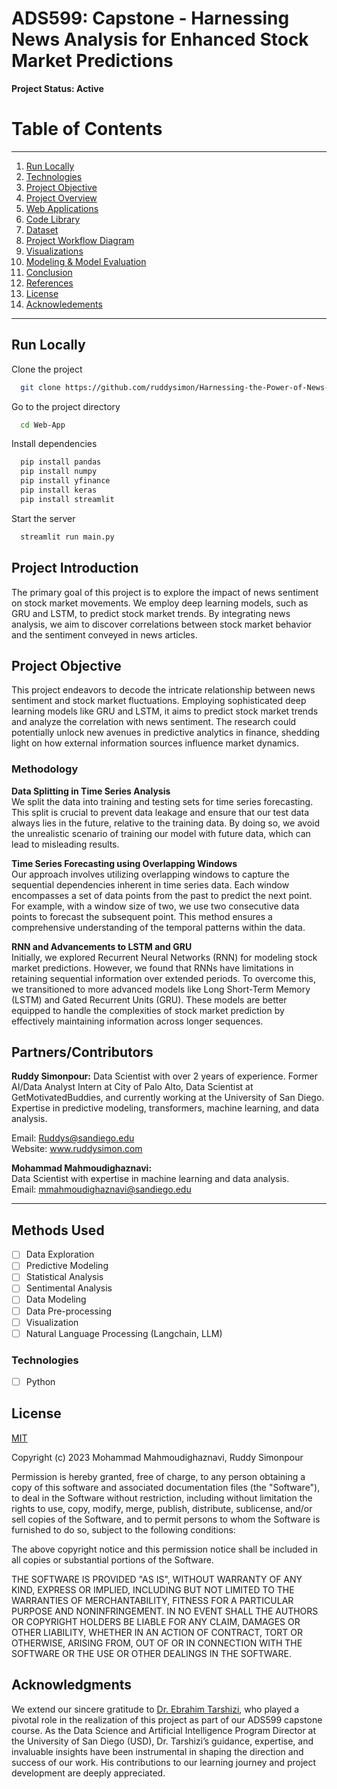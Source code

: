 # ADS599: Capstone - Harnessing News Analysis for Enhanced Stock Market Predictions



**Project Status: Active**

# Table of Contents
--------
1. [Run Locally](#RunLocally)
2. [Technologies](#Technologies)
3. [Project Objective](#Project_Objective)
4. [Project Overview](#project_overview)
5. [Web Applications](#web-applications)
6. [Code Library](#code-library)
7. [Dataset](#dataset)
8. [Project Workflow Diagram](#project-workflow-diagram)
9. [Visualizations](#visualizations)
10. [Modeling & Model Evaluation](#modeling_&_model_evaluation)
11. [Conclusion](#conclusion)
12. [References](#references)
13. [License](#license)
14. [Acknowledements](#acknowledgements)
--------


## Run Locally

Clone the project

```bash
  git clone https://github.com/ruddysimon/Harnessing-the-Power-of-News-in-Stock-Market-Predictions-Incorporating-News-Analysis.git
```

Go to the project directory

```bash
  cd Web-App
```

Install dependencies

```bash
  pip install pandas
  pip install numpy
  pip install yfinance
  pip install keras
  pip install streamlit
```

Start the server

```bash
  streamlit run main.py
```

## Project Introduction
The primary goal of this project is to explore the impact of news sentiment on stock market movements. We employ  deep learning models, such as GRU and LSTM, to predict stock market trends. By integrating news analysis, we aim to discover correlations between stock market behavior and the sentiment conveyed in news articles.

## Project Objective
This project endeavors to decode the intricate relationship between news sentiment and stock market fluctuations. Employing sophisticated deep learning models like GRU and LSTM, it aims to predict stock market trends and analyze the correlation with news sentiment. The research could potentially unlock new avenues in predictive analytics in finance, shedding light on how external information sources influence market dynamics.

### Methodology 

**Data Splitting in Time Series Analysis**  
We split the data into training and testing sets for time series forecasting. This split is crucial to prevent data leakage and ensure that our test data always lies in the future, relative to the training data. By doing so, we avoid the unrealistic scenario of training our model with future data, which can lead to misleading results.

**Time Series Forecasting using Overlapping Windows**  
Our approach involves utilizing overlapping windows to capture the sequential dependencies inherent in time series data. Each window encompasses a set of data points from the past to predict the next point. For example, with a window size of two, we use two consecutive data points to forecast the subsequent point. This method ensures a comprehensive understanding of the temporal patterns within the data.

**RNN and Advancements to LSTM and GRU**  
Initially, we explored Recurrent Neural Networks (RNN) for modeling stock market predictions. However, we found that RNNs have limitations in retaining sequential information over extended periods. To overcome this, we transitioned to more advanced models like Long Short-Term Memory (LSTM) and Gated Recurrent Units (GRU). These models are better equipped to handle the complexities of stock market prediction by effectively maintaining information across longer sequences.

## Partners/Contributors

**Ruddy Simonpour:** 
Data Scientist with over 2 years of experience. Former AI/Data Analyst Intern at City of Palo Alto, Data Scientist at GetMotivatedBuddies, and currently working at the University of San Diego. Expertise in predictive modeling, transformers, machine learning, and data analysis.

Email: Ruddys@sandiego.edu  
Website: www.ruddysimon.com

**Mohammad Mahmoudighaznavi:**  
Data Scientist with expertise in machine learning and data analysis.  
Email: mmahmoudighaznavi@sandiego.edu

---
## Methods Used    
- [ ] Data Exploration
- [ ] Predictive Modeling
- [ ] Statistical Analysis
- [ ] Sentimental Analysis
- [ ] Data Modeling
- [ ] Data Pre-processing
- [ ] Visualization
- [ ] Natural Language Processing (Langchain, LLM)
  
### Technologies

- [ ] Python

## License

[MIT](https://choosealicense.com/licenses/mit/)

Copyright (c) 2023 Mohammad Mahmoudighaznavi, Ruddy Simonpour

Permission is hereby granted, free of charge, to any person obtaining a copy
of this software and associated documentation files (the "Software"), to deal
in the Software without restriction, including without limitation the rights
to use, copy, modify, merge, publish, distribute, sublicense, and/or sell
copies of the Software, and to permit persons to whom the Software is
furnished to do so, subject to the following conditions:

The above copyright notice and this permission notice shall be included in all
copies or substantial portions of the Software.

THE SOFTWARE IS PROVIDED "AS IS", WITHOUT WARRANTY OF ANY KIND, EXPRESS OR
IMPLIED, INCLUDING BUT NOT LIMITED TO THE WARRANTIES OF MERCHANTABILITY,
FITNESS FOR A PARTICULAR PURPOSE AND NONINFRINGEMENT. IN NO EVENT SHALL THE
AUTHORS OR COPYRIGHT HOLDERS BE LIABLE FOR ANY CLAIM, DAMAGES OR OTHER
LIABILITY, WHETHER IN AN ACTION OF CONTRACT, TORT OR OTHERWISE, ARISING FROM,
OUT OF OR IN CONNECTION WITH THE SOFTWARE OR THE USE OR OTHER DEALINGS IN THE
SOFTWARE.

## Acknowledgments
We extend our sincere gratitude to [Dr. Ebrahim Tarshizi](https://onlinedegrees.sandiego.edu/faculty/ebrahim-k-tarshizi/), who played a pivotal role in the realization of this project as part of our ADS599 capstone course. As the Data Science and Artificial Intelligence Program Director at the University of San Diego (USD), Dr. Tarshizi’s guidance, expertise, and invaluable insights have been instrumental in shaping the direction and success of our work. His contributions to our learning journey and project development are deeply appreciated.


